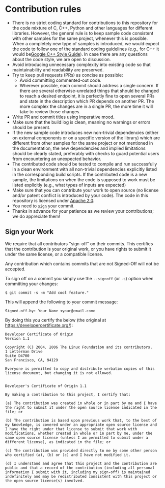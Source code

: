 # Contribution rules

- There is no strict coding standard for contributions to this repository for the code mixture of C, C++, Python and other languages for different libraries. However, the general rule is to keep sample code consistent with other samples for the same project, whenever this is possible. When a completely new type of samples is introduced, we would expect the code to follow one of the standard coding guidelines (e.g., for C++ it would be[Google C++ Style Guide](https://google.github.io/styleguide/cppguide.html)). In case there are any questions about the code style, we are open to discussion.
- Avoid introducing unnecessary complexity into existing code so that maintainability and readability are preserved.
- Try to keep pull requests (PRs) as concise as possible:
  - Avoid committing commented-out code.
  - Wherever possible, each commit should address a single concern. If there are several otherwise-unrelated things that should be changed to reach a desired endpoint, it is perfectly fine to open several PRs and state in the description which PR depends on another PR. The more complex the changes are in a single PR, the more time it will take to review those changes.
- Write PR and commit titles using imperative mood.
- Make sure that the build log is clean, meaning no warnings or errors should be present.
- If the new sample code introduces new non-trivial dependencies (either on external components or on a specific version of the library) which are different from other samples for the same project or not mentioned in the documentation, the new dependencies and implied limitations should be clearly stated, preferably with checks to guard potential users from encountering an unexpected behavior. 
- The contributed code should be tested to compile and run successfully in a clean environment with all non-trivial dependencies explicitly listed in the corresponding build scripts. If the contributed code is a new sample, the limitations on when the code is supposed to work must be listed explicitly (e.g., what types of inputs are expected)
- Make sure that you can contribute your work to open source (no license and/or patent conflict is introduced by your code). The code in this repository is licensed under [Apache 2.0](./LICENSE.md).
- You need to [`sign`](#Sign) your commit.
- Thanks in advance for your patience as we review your contributions; we do appreciate them!

<a name="Sign"></a>Sign your Work
--------------


We require that all contributors "sign-off" on their commits. This certifies that the contribution is your original work, or you have rights to submit it under the same license, or a compatible license.

Any contribution which contains commits that are not Signed-Off will not be accepted.

To sign off on a commit you simply use the `--signoff` (or `-s`) option when committing your changes:

    $ git commit -s -m "Add cool feature."

This will append the following to your commit message:

    Signed-off-by: Your Name <your@email.com>

By doing this you certify the below (the original at https://developercertificate.org/):

    Developer Certificate of Origin
    Version 1.1

    Copyright (C) 2004, 2006 The Linux Foundation and its contributors.
    1 Letterman Drive
    Suite D4700
    San Francisco, CA, 94129

    Everyone is permitted to copy and distribute verbatim copies of this license document, but changing it is not allowed.


    Developer's Certificate of Origin 1.1

    By making a contribution to this project, I certify that:

    (a) The contribution was created in whole or in part by me and I have the right to submit it under the open source license indicated in the file; or

    (b) The contribution is based upon previous work that, to the best of my knowledge, is covered under an appropriate open source license and I have the right under that license to submit that work with modifications, whether created in whole or in part by me, under the same open source license (unless I am permitted to submit under a different license), as indicated in the file; or

    (c) The contribution was provided directly to me by some other person who certified (a), (b) or (c) and I have not modified it.

    (d) I understand and agree that this project and the contribution are public and that a record of the contribution (including all personal information I submit with it, including my sign-off) is maintained indefinitely and may be redistributed consistent with this project or the open source license(s) involved.
